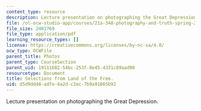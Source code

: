 ```yaml
---
content_type: resource
description: Lecture presentation on photographing the Great Depression.
file: /ol-ocw-studio-app/courses/21a-348-photography-and-truth-spring-2008/d5d9dd48adfe4a2dc2ec7b9a91865b92_MIT21A_348S08_landfree.pdf
file_size: 2491769
file_type: application/pdf
learning_resource_types: []
license: https://creativecommons.org/licenses/by-nc-sa/4.0/
ocw_type: OCWFile
parent_title: Photos
parent_type: CourseSection
parent_uid: 19111682-54bc-253f-8e45-4331c89aad90
resourcetype: Document
title: Selections from Land of the Free.
uid: d5d9dd48-adfe-4a2d-c2ec-7b9a91865b92
---
```

Lecture presentation on photographing the Great Depression.
